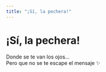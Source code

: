 ```yaml
---
title: "¡Sí, la pechera!"
---
```


# ¡Sí, la pechera!  
Donde se te van los ojos...  
Pero que no se te escape el mensaje ✨
